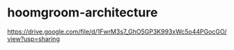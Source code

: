 # hoomgroom-architecture

https://drive.google.com/file/d/1FwrM3s7_GhO5GP3K993xWc5o44PGocGO/view?usp=sharing
